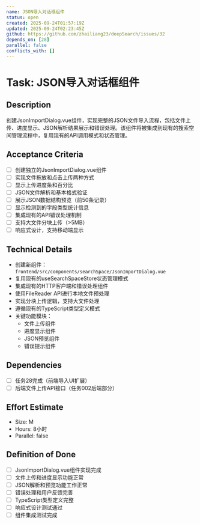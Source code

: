 ```yaml
---
name: JSON导入对话框组件
status: open
created: 2025-09-24T01:57:19Z
updated: 2025-09-24T02:23:45Z
github: https://github.com/zhailiang23/deepSearch/issues/32
depends_on: [28]
parallel: false
conflicts_with: []
---
```


# Task: JSON导入对话框组件

## Description
创建JsonImportDialog.vue组件，实现完整的JSON文件导入流程，包括文件上传、进度显示、JSON解析结果展示和错误处理。该组件将被集成到现有的搜索空间管理流程中，复用现有的API调用模式和状态管理。

## Acceptance Criteria
- [ ] 创建独立的JsonImportDialog.vue组件
- [ ] 实现文件拖放和点击上传两种方式
- [ ] 显示上传进度条和百分比
- [ ] JSON文件解析和基本格式验证
- [ ] 展示JSON数据结构预览（前50条记录）
- [ ] 显示检测到的字段类型统计信息
- [ ] 集成现有的API错误处理机制
- [ ] 支持大文件分块上传（>5MB）
- [ ] 响应式设计，支持移动端显示

## Technical Details
- 创建新组件：`frontend/src/components/searchSpace/JsonImportDialog.vue`
- 复用现有的useSearchSpaceStore状态管理模式
- 集成现有的HTTP客户端和错误处理组件
- 使用FileReader API进行本地文件预处理
- 实现分块上传逻辑，支持大文件处理
- 遵循现有的TypeScript类型定义模式
- 关键功能模块：
  - 文件上传组件
  - 进度显示组件
  - JSON预览组件
  - 错误提示组件

## Dependencies
- [ ] 任务28完成（前端导入UI扩展）
- [ ] 后端文件上传API接口（任务002后端部分）

## Effort Estimate
- Size: M
- Hours: 8小时
- Parallel: false

## Definition of Done
- [ ] JsonImportDialog.vue组件实现完成
- [ ] 文件上传和进度显示功能正常
- [ ] JSON解析和预览功能工作正常
- [ ] 错误处理和用户反馈完善
- [ ] TypeScript类型定义完整
- [ ] 响应式设计测试通过
- [ ] 组件集成测试完成